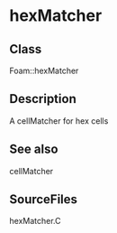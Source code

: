# hexMatcher 
## Class
Foam::hexMatcher

## Description
A cellMatcher for hex cells

## See also
cellMatcher

## SourceFiles
hexMatcher.C

